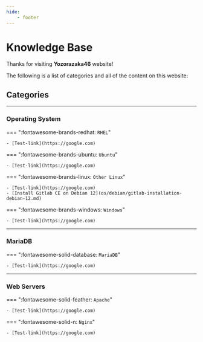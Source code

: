 ```yaml
---
hide:
    - footer
---
```


# Knowledge Base

Thanks for visiting **Yozorazaka46** website!

The following is a list of categories and all of the content on this website:

## Categories
---

### Operating System

=== ":fontawesome-brands-redhat: `RHEL`"

    - [Test-link](https://google.com)

=== ":fontawesome-brands-ubuntu: `Ubuntu`"

    - [Test-link](https://google.com)

=== ":fontawesome-brands-linux: `Other Linux`"

    - [Test-link](https://google.com)
    - [Install Gitlab CE on Debian 12](os/debian/gitlab-installation-debian-12.md)

=== ":fontawesome-brands-windows: `Windows`"

    - [Test-link](https://google.com)

---

### MariaDB

=== ":fontawesome-solid-database: `MariaDB`"

    - [Test-link](https://google.com)

---

### Web Servers

=== ":fontawesome-solid-feather: `Apache`"

    - [Test-link](https://google.com)

=== ":fontawesome-solid-n: `Nginx`"

    - [Test-link](https://google.com)